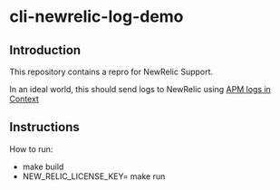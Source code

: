 # cli-newrelic-log-demo
## Introduction
This repository contains a repro for NewRelic Support.

In an ideal world, this should send logs to NewRelic using [APM logs in Context](https://docs.newrelic.com/docs/logs/logs-context/java-configure-logs-context-all/)

## Instructions
How to run:
* make build
* NEW_RELIC_LICENSE_KEY=<key> make run